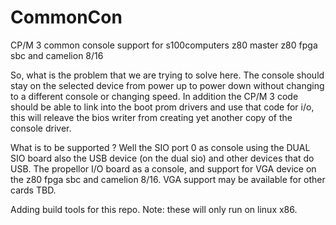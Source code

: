 # CommonCon
CP/M 3 common console support for s100computers z80 master z80 fpga sbc and camelion 8/16

So, what is the problem that we are trying to solve here.
The console should stay on the selected device from power up to power down without changing to 
a different console or changing speed.  In addition the CP/M 3 code should be able to link into 
the boot prom drivers and use that code for i/o, this will releave the bios writer from creating
yet another copy of the console driver.

What is to be supported ?  Well the SIO port 0 as console using the DUAL SIO board also the USB
device (on the dual sio) and other devices that do USB.  The propellor I/O board as a console,
and support for VGA device on the z80 fpga sbc and camelion 8/16.  VGA support may be available
for other cards TBD.

Adding build tools for this repo.  Note: these will only run on linux x86.
